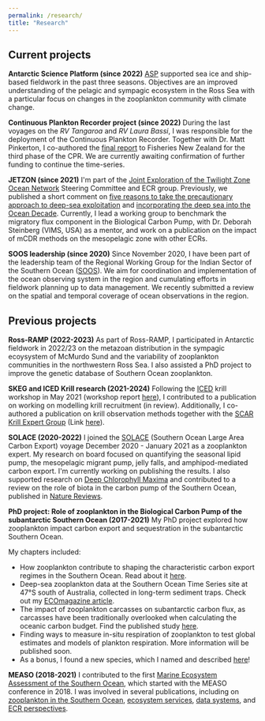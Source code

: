 ```yaml
---
permalink: /research/
title: "Research"
---
```

## Current projects

**Antarctic Science Platform (since 2022)**
[ASP](https://www.antarcticscienceplatform.org.nz/) supported sea ice and ship-based fieldwork in the past three seasons. Objectives are an improved understanding of the pelagic and sympagic ecosystem in the Ross Sea with a particular focus on changes in the zooplankton community with climate change. 

**Continuous Plankton Recorder project (since 2022)**
During the last voyages on the *RV Tangaroa* and *RV Laura Bassi*, I was responsible for the deployment of the Continuous Plankton Recorder. Together with Dr. Matt Pinkerton, I co-authored the [final report](https://fs.fish.govt.nz/Page.aspx?pk=113&dk=25829) to Fisheries New Zealand for the third phase of the CPR. We are currently awaiting confirmation of further funding to continue the time-series.  

**JETZON (since 2021)**
I'm part of the [Joint Exploration of the Twilight Zone Ocean Network](https://jetzon.org/) Steering Committee and ECR group. Previously, we published a short comment on [five reasons to take the precautionary approach to deep-sea exploitation](https://www.nature.com/articles/s43247-023-00823-4) and [incorporating the deep sea into the Ocean Decade](https://doi.org/10.1002/lob.10662). Currently, I lead a working group to benchmark the migratory flux component in the Biological Carbon Pump, with Dr. Deborah Steinberg (VIMS, USA) as a mentor, and work on a publication on the impact of mCDR methods on the mesopelagic zone with other ECRs. 

**SOOS leadership (since 2020)**
Since November 2020, I have been part of the leadership team of the Regional Working Group for the Indian Sector of the Southern Ocean ([SOOS](https://www.soos.aq/activities/rwg/sois)). We aim for coordination and implementation of the ocean observing system in the region and cumulating efforts in fieldwork planning up to data management. We recently submitted a review on the spatial and temporal coverage of ocean observations in the region.

## Previous projects
**Ross-RAMP (2022-2023)**
As part of Ross-RAMP, I participated in Antarctic fieldwork in 2022/23 on the metazoan distribution in the sympagic ecoysystem of McMurdo Sund and the variability of zooplankton communities in the northwestern Ross Sea. I also assisted a PhD project to improve the genetic database of Southern Ocean zooplankton. 

**SKEG and ICED Krill research (2021-2024)** 
Following the [ICED](https://www.iced.ac.uk/index.htm) krill workshop in May 2021 (workshop report [here](https://www.iced.ac.uk/products.htm)), I contributed to a publication on working on modelling krill recruitment (in review). Additionally, I co-authored a publication on krill observation methods together with the [SCAR Krill Expert Group](https://www.scar.org/science/skeg/about/) (Link [here](https://doi.org/10.3389/fmars.2024.1307402)).

**SOLACE (2020-2022)**
I joined the [SOLACE](https://solace2020.net/) (Southern Ocean Large Area Carbon Export) voyage December 2020 - January 2021 as a zooplankton expert. My research on board focused on quantifying the seasonal lipid pump, the mesopelagic migrant pump, jelly falls, and amphipod-mediated carbon export. I'm currently working on publishing the results. I also supported research on [Deep Chlorophyll Maxima](https://doi.org/10.1029/2023GB008033) and contributed to a review on the role of biota in the carbon pump of the Southern Ocean, published in [Nature Reviews](https://doi.org/10.1038/s43017-024-00531-3).

**PhD project: Role of zooplankton in the Biological Carbon Pump of the subantarctic Southern Ocean (2017-2021)**
My PhD project explored how zooplankton impact carbon export and sequestration in the subantarctic Southern Ocean. 

My chapters included:
- How zooplankton contribute to shaping the characteristic carbon export regimes in the Southern Ocean. Read about it [here](https://www.frontiersin.org/articles/10.3389/fmars.2020.567917/full).
- Deep-sea zooplankton data at the Southern Ocean Time Series site at 47&deg;S south of Australia, collected in long-term sediment traps. Check out my [ECOmagazine article](http://digital.ecomagazine.com/publication/frame.php?i=674747&p=64&pn=&ver=html5). 
- The impact of zooplankton carcasses on subantarctic carbon flux, as carcasses have been traditionally overlooked when calculating the oceanic carbon budget. Find the published study [here](https://aslopubs.onlinelibrary.wiley.com/doi/10.1002/lno.11971). 
- Finding ways to measure in-situ respiration of zooplankton to test global estimates and models of plankton respiration. More information will be published soon.
- As a bonus, I found a new species, which I named and described [here](https://zse.pensoft.net/article/32548/)! 

**MEASO (2018-2021)**
I contributed to the first [Marine Ecosystem Assessment of the Southern Ocean](https://en.wikipedia.org/wiki/Marine_Ecosystem_Assessment_for_the_Southern_Ocean#:~:text=The%20Marine%20Ecosystem%20Assessment%20for,and%20Ecosystem%20Dynamics%20(ICED).), which started with the MEASO conference in 2018. I was involved in several publications, including on [zooplankton in the Southern Ocean](https://doi.org/10.3389/fevo.2021.624692), [ecosystem services](https://doi.org/10.3389/fmars.2020.615214), [data systems](https://doi.org/10.3389/fmars.2021.637063), and [ECR perspectives](https://doi.org/10.3389/fmars.2020.00692). 
